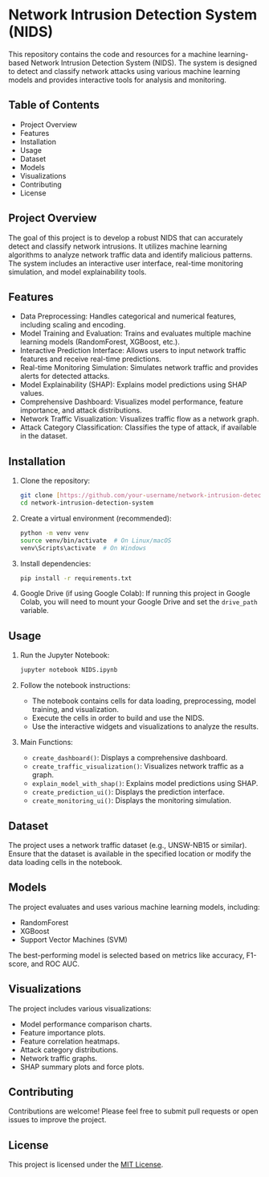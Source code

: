 # Network Intrusion Detection System (NIDS)

This repository contains the code and resources for a machine learning-based Network Intrusion Detection System (NIDS). The system is designed to detect and classify network attacks using various machine learning models and provides interactive tools for analysis and monitoring.

## Table of Contents

-   Project Overview
-   Features
-   Installation
-   Usage
-   Dataset
-   Models
-   Visualizations
-   Contributing
-   License

## Project Overview

The goal of this project is to develop a robust NIDS that can accurately detect and classify network intrusions. It utilizes machine learning algorithms to analyze network traffic data and identify malicious patterns. The system includes an interactive user interface, real-time monitoring simulation, and model explainability tools.

## Features

-   Data Preprocessing: Handles categorical and numerical features, including scaling and encoding.
-   Model Training and Evaluation: Trains and evaluates multiple machine learning models (RandomForest, XGBoost, etc.).
-   Interactive Prediction Interface: Allows users to input network traffic features and receive real-time predictions.
-   Real-time Monitoring Simulation: Simulates network traffic and provides alerts for detected attacks.
-   Model Explainability (SHAP): Explains model predictions using SHAP values.
-   Comprehensive Dashboard: Visualizes model performance, feature importance, and attack distributions.
-   Network Traffic Visualization: Visualizes traffic flow as a network graph.
-   Attack Category Classification: Classifies the type of attack, if available in the dataset.

## Installation

1.  Clone the repository:

    ```bash
    git clone [https://github.com/your-username/network-intrusion-detection-system.git](https://www.google.com/search?q=https://github.com/your-username/network-intrusion-detection-system.git)
    cd network-intrusion-detection-system
    ```

2.  Create a virtual environment (recommended):

    ```bash
    python -m venv venv
    source venv/bin/activate  # On Linux/macOS
    venv\Scripts\activate  # On Windows
    ```

3.  Install dependencies:

    ```bash
    pip install -r requirements.txt
    ```

4.  Google Drive (if using Google Colab):
    If running this project in Google Colab, you will need to mount your Google Drive and set the `drive_path` variable.

## Usage

1.  Run the Jupyter Notebook:

    ```bash
    jupyter notebook NIDS.ipynb
    ```

2.  Follow the notebook instructions:

    -   The notebook contains cells for data loading, preprocessing, model training, and visualization.
    -   Execute the cells in order to build and use the NIDS.
    -   Use the interactive widgets and visualizations to analyze the results.

3.  Main Functions:

    -   `create_dashboard()`: Displays a comprehensive dashboard.
    -   `create_traffic_visualization()`: Visualizes network traffic as a graph.
    -   `explain_model_with_shap()`: Explains model predictions using SHAP.
    -   `create_prediction_ui()`: Displays the prediction interface.
    -   `create_monitoring_ui()`: Displays the monitoring simulation.

## Dataset

The project uses a network traffic dataset (e.g., UNSW-NB15 or similar). Ensure that the dataset is available in the specified location or modify the data loading cells in the notebook.

## Models

The project evaluates and uses various machine learning models, including:

-   RandomForest
-   XGBoost
-   Support Vector Machines (SVM)

The best-performing model is selected based on metrics like accuracy, F1-score, and ROC AUC.

## Visualizations

The project includes various visualizations:

-   Model performance comparison charts.
-   Feature importance plots.
-   Feature correlation heatmaps.
-   Attack category distributions.
-   Network traffic graphs.
-   SHAP summary plots and force plots.

## Contributing

Contributions are welcome! Please feel free to submit pull requests or open issues to improve the project.

## License

This project is licensed under the [MIT License](LICENSE).
